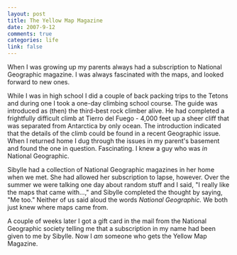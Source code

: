 ```yaml
--- 
layout: post
title: The Yellow Map Magazine
date: 2007-9-12
comments: true
categories: life
link: false
---
```

When I was growing up my parents always had a subscription to National Geographic magazine.  I was always fascinated with the maps, and looked forward to new ones.

While I was in high school I did a couple of back packing trips to the Tetons and during one I took a one-day climbing school course.  The guide was introduced as (then) the third-best rock climber alive.  He had completed a frightfully difficult climb at Tierro del Fuego - 4,000 feet up a sheer cliff that was separated from Antarctica by only ocean.  The introduction indicated that the details of the climb could be found in a recent Geographic issue.  When I returned home I dug through the issues in my parent's basement and found the one in question.  Fascinating.  I knew a guy who was <i>in</i> National Geographic.

Sibylle had a collection of National Geographic magazines in her home when we met.  She had allowed her subscription to lapse, however.  Over the summer we were talking one day about random stuff and I said, "I really like the maps that came with...," and Sibylle completed the thought by saying, "Me too."  Neither of us said aloud the words <i>National Geographic.</i>  We both just knew where maps came from.

A couple of weeks later I got a gift card in the mail from the National Geographic society telling me that a subscription in my name had been given to me by Sibylle.  Now I <i>am</i> someone who gets the Yellow Map Magazine.


